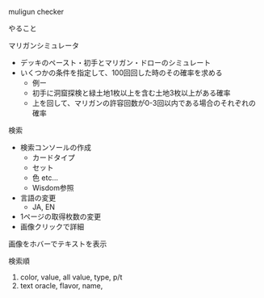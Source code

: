 muligun checker

やること

マリガンシミュレータ
- デッキのペースト・初手とマリガン・ドローのシミュレート
- いくつかの条件を指定して、100回回した時のその確率を求める
  - 例ー
  - 初手に洞窟探検と緑土地1枚以上を含む土地3枚以上がある確率
  - 上を回して、マリガンの許容回数が0-3回以内である場合のそれぞれの確率


検索
- 検索コンソールの作成
  - カードタイプ
  - セット
  - 色 etc...
  - Wisdom参照
- 言語の変更
  - JA, EN
- 1ページの取得枚数の変更
- 画像クリックで詳細

画像をホバーでテキストを表示


検索順

1. color, value, all value, type, p/t
2. text oracle, flavor, name, 